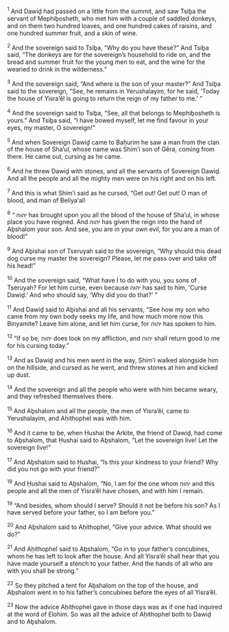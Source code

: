 <sup>1</sup> And Dawiḏ had passed on a little from the summit, and saw Tsiḇa the servant of Mephiḇosheth, who met him with a couple of saddled donkeys, and on them two hundred loaves, and one hundred cakes of raisins, and one hundred summer fruit, and a skin of wine.

<sup>2</sup> And the sovereign said to Tsiḇa, “Why do you have these?” And Tsiḇa said, “The donkeys are for the sovereign’s household to ride on, and the bread and summer fruit for the young men to eat, and the wine for the wearied to drink in the wilderness.”

<sup>3</sup> And the sovereign said, “And where is the son of your master?” And Tsiḇa said to the sovereign, “See, he remains in Yerushalayim, for he said, ‘Today the house of Yisra’ĕl is going to return the reign of my father to me.’ ”

<sup>4</sup> And the sovereign said to Tsiḇa, “See, all that belongs to Mephiḇosheth is yours.” And Tsiḇa said, “I have bowed myself, let me find favour in your eyes, my master, O sovereign!”

<sup>5</sup> And when Sovereign Dawiḏ came to Baḥurim he saw a man from the clan of the house of Sha’ul, whose name was Shim‛i son of Gĕra, coming from there. He came out, cursing as he came.

<sup>6</sup> And he threw Dawiḏ with stones, and all the servants of Sovereign Dawiḏ. And all the people and all the mighty men were on his right and on his left.

<sup>7</sup> And this is what Shim‛i said as he cursed, “Get out! Get out! O man of blood, and man of Beliya‛al!

<sup>8</sup> “ יהוה has brought upon you all the blood of the house of Sha’ul, in whose place you have reigned. And יהוה has given the reign into the hand of Aḇshalom your son. And see, you are in your own evil, for you are a man of blood!”

<sup>9</sup> And Aḇishai son of Tseruyah said to the sovereign, “Why should this dead dog curse my master the sovereign? Please, let me pass over and take off his head!”

<sup>10</sup> And the sovereign said, “What have I to do with you, you sons of Tseruyah? For let him curse, even because יהוה has said to him, ‘Curse Dawiḏ.’ And who should say, ‘Why did you do that?’ ”

<sup>11</sup> And Dawiḏ said to Aḇishai and all his servants, “See how my son who came from my own body seeks my life, and how much more now this Binyamite? Leave him alone, and let him curse, for יהוה has spoken to him.

<sup>12</sup> “If so be, יהוה does look on my affliction, and יהוה shall return good to me for his cursing today.”

<sup>13</sup> And as Dawiḏ and his men went in the way, Shim‛i walked alongside him on the hillside, and cursed as he went, and threw stones at him and kicked up dust.

<sup>14</sup> And the sovereign and all the people who were with him became weary, and they refreshed themselves there.

<sup>15</sup> And Aḇshalom and all the people, the men of Yisra’ĕl, came to Yerushalayim, and Aḥithophel was with him.

<sup>16</sup> And it came to be, when Ḥushai the Arkite, the friend of Dawiḏ, had come to Aḇshalom, that Ḥushai said to Aḇshalom, “Let the sovereign live! Let the sovereign live!”

<sup>17</sup> And Aḇshalom said to Ḥushai, “Is this your kindness to your friend? Why did you not go with your friend?”

<sup>18</sup> And Ḥushai said to Aḇshalom, “No, I am for the one whom יהוה and this people and all the men of Yisra’ĕl have chosen, and with him I remain.

<sup>19</sup> “And besides, whom should I serve? Should it not be before his son? As I have served before your father, so I am before you.”

<sup>20</sup> And Aḇshalom said to Aḥithophel, “Give your advice. What should we do?”

<sup>21</sup> And Aḥithophel said to Aḇshalom, “Go in to your father’s concubines, whom he has left to look after the house. And all Yisra’ĕl shall hear that you have made yourself a stench to your father. And the hands of all who are with you shall be strong.”

<sup>22</sup> So they pitched a tent for Aḇshalom on the top of the house, and Aḇshalom went in to his father’s concubines before the eyes of all Yisra’ĕl.

<sup>23</sup> Now the advice Aḥithophel gave in those days was as if one had inquired at the word of Elohim. So was all the advice of Aḥithophel both to Dawiḏ and to Aḇshalom.

